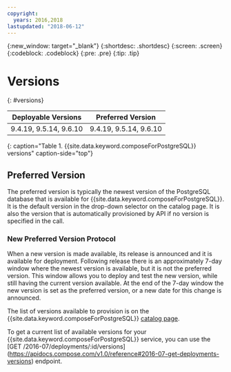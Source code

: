 ```yaml
---
copyright:
  years: 2016,2018
lastupdated: "2018-06-12"
---
```


{:new_window: target="_blank"}
{:shortdesc: .shortdesc}
{:screen: .screen}
{:codeblock: .codeblock}
{:pre: .pre}
{:tip: .tip}

# Versions
{: #versions}

Deployable Versions | Preferred Version
----------|-----------
9.4.19, 9.5.14, 9.6.10 | 9.4.19, 9.5.14, 9.6.10
{: caption="Table 1. {{site.data.keyword.composeForPostgreSQL}} versions" caption-side="top"}

## Preferred Version

The preferred version is typically the newest version of the PostgreSQL database that is available for {{site.data.keyword.composeForPostgreSQL}}. It is the default version in the drop-down selector on the catalog page. It is also the version that is automatically provisioned by API if no version is specified in the call.

### New Preferred Version Protocol

When a new version is made available, its release is announced and it is available for deployment. Following release there is an approximately 7-day window where the newest version is available, but it is not the preferred version. This window allows you to deploy and test the new version, while still having the current version available. At the end of the 7-day window the new version is set as the preferred version, or a new date for this change is announced.

The list of versions available to provision is on the {{site.data.keyword.composeForPostgreSQL}} [catalog page](https://console.{DomainName}/catalog/services/compose-for-postgresql).

To get a current list of available versions for your {{site.data.keyword.composeForPostgreSQL}} service, you can use the [GET /2016-07/deployments/:id/versions] (https://apidocs.compose.com/v1.0/reference#2016-07-get-deployments-versions) endpoint.
